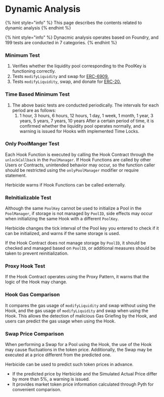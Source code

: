 # Dynamic Analysis

{% hint style="info" %}
This page describes the contents related to dynamic analysis
{% endhint %}

{% hint style="info" %}
Dynacmic analysis operates based on Foundry, and 199 tests are conducted in 7 categories.
{% endhint %}

### Minimum Test

1. Verifies whether the liquidity pool corresponding to the PoolKey is functioning correctly.
2. Tests `modifyLiquidity` and swap for [ERC-6909.](https://eips.ethereum.org/EIPS/eip-6909)
3. Tests `modifyLiquidity`, swap, and donate for [ERC-20.](https://eips.ethereum.org/EIPS/eip-20)

### Time Based Minimum Test

1. The above basic tests are conducted periodically. The intervals for each period are as follows:&#x20;
   1. 1 hour, 3 hours, 6 hours, 12 hours, 1 day, 1 week, 1 month, 1 year, 3 years, 5 years, 7 years, 10 years After a certain period of time, it is confirmed whether the liquidity pool operates normally, and a warning is issued for Hooks with implemented Time Locks.&#x20;

### Only PoolManger Test

Each Hook Function is executed by calling the Hook Contract through the `unlockCallback` in the `PoolManager`. If Hook Functions are called by other Users or Contracts, unintended behavior may occur, so the function caller should be restricted using the `onlyPoolManager` modifier or require statement.&#x20;

Herbicide warns if Hook Functions can be called externally.

### ReInitializable Test

Although the same `PoolKey` cannot be used to initialize a Pool in the `PoolManager`, if storage is not managed by `PoolID`, side effects may occur when initializing the same Hook with a different `PoolKey`.&#x20;

Herbicide changes the tick interval of the Pool key you entered to check if it can be initialized, and warns if the same storage is used.&#x20;

If the Hook Contract does not manage storage by `PoolID`, it should be checked and managed based on `PoolID`, or additional measures should be taken to prevent reinitialization.

### Proxy Hook Test

If the Hook Contract operates using the Proxy Pattern, it warns that the logic of the Hook may change.

### Hook Gas Comparison

It compares the gas usage of `modifyLiquidity` and swap without using the Hook, and the gas usage of `modifyLiquidity` and swap when using the Hook. This allows the detection of malicious Gas Griefing by the Hook, and users can predict the gas usage when using the Hook.

### Swap Price Comparison

When performing a Swap for a Pool using the Hook, the use of the Hook may cause fluctuations in the token price. Additionally, the Swap may be executed at a price different from the predicted one.&#x20;

Herbicide can be used to predict such token prices in advance.

* If the predicted price by Herbicide and the Simulated Actual Price differ by more than 5%, a warning is issued.
* It provides market token price information calculated through Pyth for convenient comparison.











